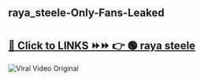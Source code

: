 
 ## raya_steele-Only-Fans-Leaked

# <h2><a href="https://clipsfans.com/raya_steele&ref=git">🔗 Click to LINKS ⏩⏩ 👉 🟢 raya steele </a></h2>

<a href="https://clipsfans.com/raya_steele&ref=git" rel="nofollow" data-target="animated-image.originalLink"><img src="https://i.ibb.co.com/xMMVF88/686577567.gif" alt="Viral Video Original" style="max-width: 100%; display: inline-block;" data-target="animated-image.originalImage"></a>
